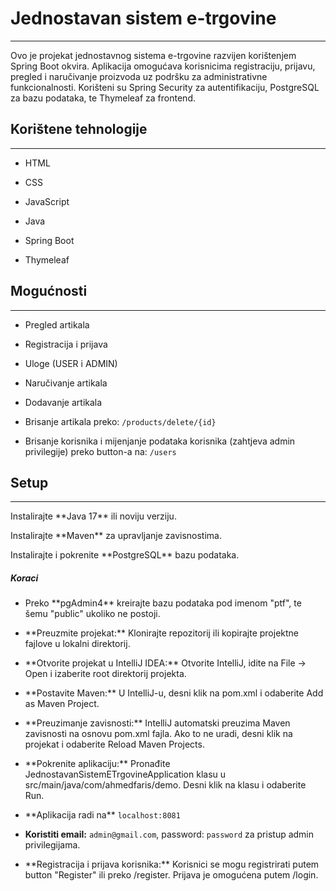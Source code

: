 <h1>Jednostavan sistem e-trgovine</h1>
<hr><p>Ovo je projekat jednostavnog sistema e-trgovine razvijen korištenjem Spring Boot okvira. Aplikacija omogućava korisnicima registraciju, prijavu, pregled i naručivanje proizvoda uz podršku za administrativne funkcionalnosti. Korišteni su Spring Security za autentifikaciju, PostgreSQL za bazu podataka, te Thymeleaf za frontend.</p>
<h2>Korištene tehnologije</h2>
<hr><ul>
<li>HTML</li>
</ul><ul>
<li>CSS</li>
</ul><ul>
<li>JavaScript</li>
</ul><ul>
<li>Java</li>
</ul><ul>
<li>Spring Boot</li>
</ul><ul>
<li>Thymeleaf</li>
</ul><h2>Mogućnosti</h2>
<hr><ul>
<li>Pregled artikala</li>
</ul><ul>
<li>Registracija i prijava</li>
</ul><ul>
<li>Uloge (USER i ADMIN)</li>
</ul><ul>
<li>Naručivanje artikala</li>
</ul><ul>
<li>Dodavanje artikala</li>
</ul>
<ul>
<li>Brisanje artikala preko: <code>/products/delete/{id}</code></li>
</ul>
<ul>
<li>Brisanje korisnika i mijenjanje podataka korisnika (zahtjeva admin privilegije) preko button-a na: <code>/users</code></li>
</ul>
<h2>Setup</h2>
<hr><p>Instalirajte **Java 17** ili noviju verziju.</p>
<p>Instalirajte **Maven** za upravljanje zavisnostima.</p>
<p>Instalirajte i pokrenite **PostgreSQL** bazu podataka.</p><h5>Koraci</h5><ul>
<li>Preko **pgAdmin4** kreirajte bazu podataka pod imenom "ptf", te šemu "public" ukoliko ne postoji.</li>
</ul><ul>
<li>**Preuzmite projekat:** Klonirajte repozitorij ili kopirajte projektne fajlove u lokalni direktorij.</li>
</ul><ul>
<li>**Otvorite projekat u IntelliJ IDEA:**  Otvorite IntelliJ, idite na File -&gt; Open i izaberite root direktorij projekta.</li>
</ul><ul>
<li>**Postavite Maven:**  U IntelliJ-u, desni klik na pom.xml i odaberite Add as Maven Project.</li>
</ul><ul>
<li>**Preuzimanje zavisnosti:**  IntelliJ automatski preuzima Maven zavisnosti na osnovu pom.xml fajla. Ako to ne uradi, desni klik na projekat i odaberite Reload Maven Projects.</li>
</ul><ul>
<li>**Pokrenite aplikaciju:** Pronađite JednostavanSistemETrgovineApplication klasu u src/main/java/com/ahmedfaris/demo. Desni klik na klasu i odaberite Run.</li>
</ul>
<ul>
  
<li>**Aplikacija radi na** <code>localhost:8081</code></li>
</ul>
<ul>
<li><b>Koristiti email:</b> <code>admin@gmail.com</code>, password: <code>password</code> za pristup admin privilegijama.</li>
</ul><ul>
<li>**Registracija i prijava korisnika:**  Korisnici se mogu registrirati putem button "Register" ili preko /register. Prijava je omogućena putem /login.</li>
</ul>
